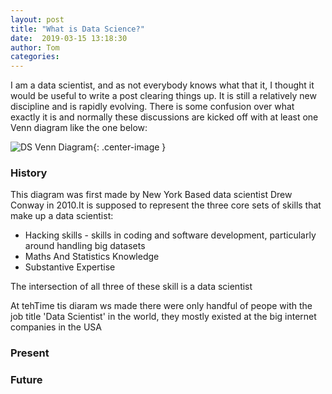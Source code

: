 ```yaml
---
layout: post
title: "What is Data Science?"
date:  2019-03-15 13:18:30
author: Tom
categories:
---
```


I am a data scientist, and as not everybody  knows what that it, I thought  it  would be useful to write a post clearing things up. It is still a relatively new discipline and is rapidly evolving. There is some confusion over what exactly it is and normally these discussions are kicked off with at least one Venn diagram like the one below:

![DS Venn Diagram](https://static1.squarespace.com/static/5150aec6e4b0e340ec52710a/t/51525c33e4b0b3e0d10f77ab/1364352052403/Data_Science_VD.png){: .center-image }

### History

This diagram was first made by New York Based data scientist Drew Conway in 2010.It is supposed to represent the three core sets of skills that make up a data scientist:
- Hacking skills - skills in coding and software development, particularly around handling big datasets
- Maths And Statistics Knowledge
- Substantive Expertise

The intersection of all three of these skill is a data scientist

At tehTime tis diaram ws made there were only  handful of peope with the job title 'Data Scientist' in the world, they mostly existed at the big internet companies in the  USA
### Present

### Future
